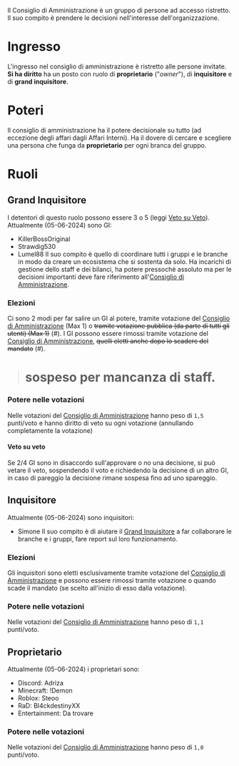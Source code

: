Il Consiglio di Amministrazione è un gruppo di persone ad accesso ristretto. Il suo compito è prendere le decisioni nell'interesse dell'organizzazione.
# Ingresso
L'ingresso nel consiglio di amministrazione è ristretto alle persone invitate.
**Si ha diritto** ha un posto con ruolo di **proprietario** ("*owner*"), di **inquisitore** e di **grand inquisitore**.
# Poteri
Il consiglio di amministrazione ha il potere decisionale su tutto (ad eccezione degli affari dagli Affari Interni).
Ha il dovere di cercare e scegliere una persona che funga da **proprietario** per ogni branca del gruppo.
# Ruoli
## Grand Inquisitore
I detentori di questo ruolo possono essere 3 o 5 (leggi [Veto su Veto](#Veto%20su%20Veto)).
Attualmente (05-06-2024) sono GI:
- KillerBossOriginal
- Strawdig530
- Lumel88
Il suo compito è quello di coordinare tutti i gruppi e le branche in modo da creare un ecosistema che si sostenta da solo. Ha incarichi di gestione dello staff e dei bilanci, ha potere pressochè assoluto ma per le decisioni importanti deve fare riferimento all'[Consiglio di Amministrazione](Consiglio%20di%20Amministrazione.md).
### Elezioni
Ci sono 2 modi per far salire un GI al potere, tramite votazione del [Consiglio di Amministrazione](Consiglio%20di%20Amministrazione.md) (Max 1) o ~~tramite votazione pubblica (da parte di tutti gli utenti) (Max 1)~~ (#).
I GI possono essere rimossi tramite votazione del [Consiglio di Amministrazione](Consiglio%20di%20Amministrazione.md), ~~quelli eletti anche dopo lo scadere del mandato~~ (#).
> # sospeso per mancanza di staff.
### Potere nelle votazioni
Nelle votazioni del [Consiglio di Amministrazione](Consiglio%20di%20Amministrazione.md) hanno peso di `1,5` punti/voto e hanno diritto di veto su ogni votazione (annullando completamente la votazione)
#### Veto su veto
Se 2/4 GI sono in disaccordo sull'approvare o no una decisione, si può vetare il veto, sospendendo il voto e richiedendo la decisione di un altro GI, in caso di pareggio la decisione rimane sospesa fino ad uno spareggio.
## Inquisitore
Attualmente (05-06-2024) sono inquisitori:
- Simone
Il suo compito è di aiutare il [Grand Inquisitore](#Grand%20Inquisitore) a far collaborare le branche e i gruppi, fare report sul loro funzionamento.
### Elezioni
Gli inquisitori sono eletti esclusivamente tramite votazione del [Consiglio di Amministrazione](Consiglio%20di%20Amministrazione.md) e possono essere rimossi tramite votazione o quando scade il mandato (se scelto all'inizio di esso dalla votazione).
### Potere nelle votazioni
Nelle votazioni del [Consiglio di Amministrazione](Consiglio%20di%20Amministrazione.md) hanno peso di `1,1` punti/voto.
## Proprietario
Attualmente (05-06-2024) i proprietari sono:
- Discord: Adriza
- Minecraft: !Demon
- Roblox: Steoo
- RaD: Bl4ckdestinyXX
- Entertainment: Da trovare
### Potere nelle votazioni
Nelle votazioni del [Consiglio di Amministrazione](Consiglio%20di%20Amministrazione.md) hanno peso di `1,0` punti/voto.